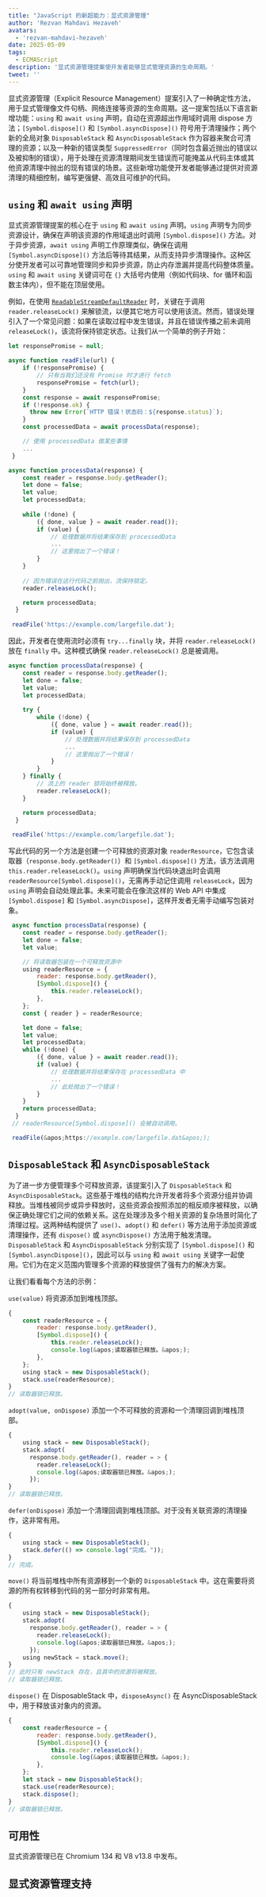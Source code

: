 ```yaml
---
title: "JavaScript 的新超能力：显式资源管理"
author: 'Rezvan Mahdavi Hezaveh'
avatars:
  - 'rezvan-mahdavi-hezaveh'
date: 2025-05-09
tags:
  - ECMAScript
description: '显式资源管理提案使开发者能够显式管理资源的生命周期。'
tweet: ''
---
```


显式资源管理（Explicit Resource Management）提案引入了一种确定性方法，用于显式管理像文件句柄、网络连接等资源的生命周期。这一提案包括以下语言新增功能：`using` 和 `await using` 声明，自动在资源超出作用域时调用 dispose 方法；`[Symbol.dispose]()` 和 `[Symbol.asyncDispose]()` 符号用于清理操作；两个新的全局对象 `DisposableStack` 和 `AsyncDisposableStack` 作为容器来聚合可清理的资源；以及一种新的错误类型 `SuppressedError`（同时包含最近抛出的错误以及被抑制的错误），用于处理在资源清理期间发生错误而可能掩盖从代码主体或其他资源清理中抛出的现有错误的场景。这些新增功能使开发者能够通过提供对资源清理的精细控制，编写更强健、高效且可维护的代码。

<!--truncate-->
## `using` 和 `await using` 声明

显式资源管理提案的核心在于 `using` 和 `await using` 声明。`using` 声明专为同步资源设计，确保在声明该资源的作用域退出时调用 `[Symbol.dispose]()` 方法。对于异步资源，`await using` 声明工作原理类似，确保在调用 `[Symbol.asyncDispose]()` 方法后等待其结果，从而支持异步清理操作。这种区分使开发者可以可靠地管理同步和异步资源，防止内存泄漏并提高代码整体质量。`using` 和 `await using` 关键词可在 `{}` 大括号内使用（例如代码块、for 循环和函数主体内），但不能在顶层使用。

例如，在使用 [`ReadableStreamDefaultReader`](https://developer.mozilla.org/en-US/docs/Web/API/ReadableStreamDefaultReader) 时，关键在于调用 `reader.releaseLock()` 来解锁流，以便其它地方可以使用该流。然而，错误处理引入了一个常见问题：如果在读取过程中发生错误，并且在错误传播之前未调用 `releaseLock()`，该流将保持锁定状态。让我们从一个简单的例子开始：

```javascript
let responsePromise = null;

async function readFile(url) {  
    if (!responsePromise) {
        // 只有当我们还没有 Promise 时才进行 fetch
        responsePromise = fetch(url);
    }
    const response = await responsePromise;
    if (!response.ok) {
      throw new Error(`HTTP 错误！状态码：${response.status}`);
    }
    const processedData = await processData(response);

    // 使用 processedData 做某些事情
    ...
 }

async function processData(response) {
    const reader = response.body.getReader();
    let done = false;
    let value;
    let processedData;
    
    while (!done) {
        ({ done, value } = await reader.read());
        if (value) {
            // 处理数据并将结果保存到 processedData
            ...
            // 这里抛出了一个错误！
        }
    }
    
    // 因为错误在这行代码之前抛出，流保持锁定。
    reader.releaseLock(); 

    return processedData;
  }
 
 readFile('https://example.com/largefile.dat');
```

因此，开发者在使用流时必须有 `try...finally` 块，并将 `reader.releaseLock()` 放在 `finally` 中。这种模式确保 `reader.releaseLock()` 总是被调用。

```javascript
async function processData(response) {
    const reader = response.body.getReader();
    let done = false;
    let value;
    let processedData;
    
    try {
        while (!done) {
            ({ done, value } = await reader.read());
            if (value) {
                // 处理数据并将结果保存到 processedData
                ...
                // 这里抛出了一个错误！
            }
        }
    } finally {
        // 流上的 reader 锁将始终被释放。
        reader.releaseLock();
    }

    return processedData;
  }
 
 readFile('https://example.com/largefile.dat');
```

写此代码的另一个方法是创建一个可释放的资源对象 `readerResource`，它包含读取器（`response.body.getReader()`）和 `[Symbol.dispose]()` 方法，该方法调用 `this.reader.releaseLock()`。`using` 声明确保当代码块退出时会调用 `readerResource[Symbol.dispose]()`，无需再手动记住调用 `releaseLock`，因为 `using` 声明会自动处理此事。未来可能会在像流这样的 Web API 中集成 `[Symbol.dispose]` 和 `[Symbol.asyncDispose]`，这样开发者无需手动编写包装对象。

```javascript
 async function processData(response) {
    const reader = response.body.getReader();
    let done = false;
    let value;

    // 将读取器包装在一个可释放资源中
    using readerResource = {
        reader: response.body.getReader(),
        [Symbol.dispose]() {
            this.reader.releaseLock();
        },
    };
    const { reader } = readerResource;

    let done = false;
    let value;
    let processedData;
    while (!done) {
        ({ done, value } = await reader.read());
        if (value) {
            // 处理数据并将结果保存在 processedData 中
            ...
            // 此处抛出了一个错误！
        }
    }
    return processedData;
  }
 // readerResource[Symbol.dispose]() 会被自动调用。

 readFile(&apos;https://example.com/largefile.dat&apos;);
```

## `DisposableStack` 和 `AsyncDisposableStack`

为了进一步方便管理多个可释放资源，该提案引入了 `DisposableStack` 和 `AsyncDisposableStack`。这些基于堆栈的结构允许开发者将多个资源分组并协调释放。当堆栈被同步或异步释放时，这些资源会按照添加的相反顺序被释放，以确保正确处理它们之间的依赖关系。这在处理涉及多个相关资源的复杂场景时简化了清理过程。这两种结构提供了 `use()`、`adopt()` 和 `defer()` 等方法用于添加资源或清理操作，还有 `dispose()` 或 `asyncDispose()` 方法用于触发清理。`DisposableStack` 和 `AsyncDisposableStack` 分别实现了 `[Symbol.dispose]()` 和 `[Symbol.asyncDispose]()`，因此可以与 `using` 和 `await using` 关键字一起使用。它们为在定义范围内管理多个资源的释放提供了强有力的解决方案。

让我们看看每个方法的示例：

`use(value)` 将资源添加到堆栈顶部。

```javascript
{
    const readerResource = {
        reader: response.body.getReader(),
        [Symbol.dispose]() {
            this.reader.releaseLock();
            console.log(&apos;读取器锁已释放。&apos;);
        },
    };
    using stack = new DisposableStack();
    stack.use(readerResource);
}
// 读取器锁已释放。
```

`adopt(value, onDispose)` 添加一个不可释放的资源和一个清理回调到堆栈顶部。

```javascript
{
    using stack = new DisposableStack();
    stack.adopt(
      response.body.getReader(), reader = > {
        reader.releaseLock();
        console.log(&apos;读取器锁已释放。&apos;);
      });
}
// 读取器锁已释放。
```

`defer(onDispose)` 添加一个清理回调到堆栈顶部。对于没有关联资源的清理操作，这非常有用。

```javascript
{
    using stack = new DisposableStack();
    stack.defer(() => console.log("完成。"));
}
// 完成。
```

`move()` 将当前堆栈中所有资源移到一个新的 `DisposableStack` 中。这在需要将资源的所有权转移到代码的另一部分时非常有用。

```javascript
{
    using stack = new DisposableStack();
    stack.adopt(
      response.body.getReader(), reader = > {
        reader.releaseLock();
        console.log(&apos;读取器锁已释放。&apos;);
      });
    using newStack = stack.move();
}
// 此时只有 newStack 存在，且其中的资源将被释放。
// 读取器锁已释放。
```

`dispose()` 在 DisposableStack 中，`disposeAsync()` 在 AsyncDisposableStack 中，用于释放该对象内的资源。

```javascript
{
    const readerResource = {
        reader: response.body.getReader(),
        [Symbol.dispose]() {
            this.reader.releaseLock();
            console.log(&apos;读取器锁已释放。&apos;);
        },
    };
    let stack = new DisposableStack();
    stack.use(readerResource);
    stack.dispose();
}
// 读取器锁已释放。
```

## 可用性

显式资源管理已在 Chromium 134 和 V8 v13.8 中发布。

## 显式资源管理支持

<feature-support chrome="134 https://chromestatus.com/feature/5071680358842368"
                 firefox="134 (nightly) https://bugzilla.mozilla.org/show_bug.cgi?id=1927195"
                 safari="不支持 https://bugs.webkit.org/show_bug.cgi?id=248707" 
                 nodejs="不支持"
                 babel="支持 https://github.com/zloirock/core-js#explicit-resource-management"></feature-support>
